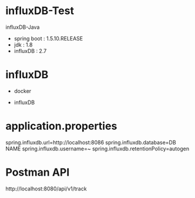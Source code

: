 # influxDB-Test
influxDB-Java 


 - spring boot : 1.5.10.RELEASE
 - jdk : 1.8 
 - influxDB : 2.7


# influxDB 
- docker 

- influxDB 

# application.properties 

spring.influxdb.url=http://localhost:8086
spring.influxdb.database=DB NAME
spring.influxdb.username=~
spring.influxdb.retentionPolicy=autogen

# Postman API

http://localhost:8080/api/v1/track
